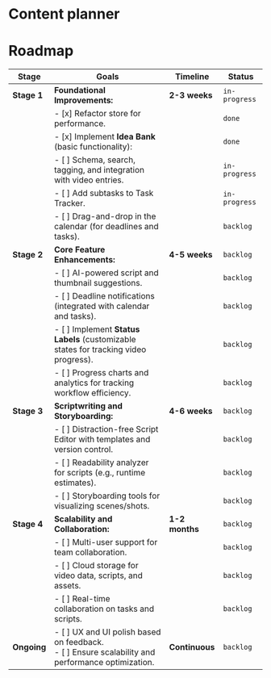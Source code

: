# Content planner

# Roadmap

| **Stage**   | **Goals**                                                                                           | **Timeline**   | **Status**    |
| ----------- | --------------------------------------------------------------------------------------------------- | -------------- | ------------- |
| **Stage 1** | **Foundational Improvements:**                                                                      | **2-3 weeks**  | `in-progress` |
|             | - [x] Refactor store for performance.                                                               |                | `done`        |
|             | - [x] Implement **Idea Bank** (basic functionality):                                                |                | `done`        |
|             | - [ ] Schema, search, tagging, and integration with video entries.                                  |                | `in-progress` |
|             | - [ ] Add subtasks to Task Tracker.                                                                 |                | `in-progress` |
|             | - [ ] Drag-and-drop in the calendar (for deadlines and tasks).                                      |                | `backlog`     |
| **Stage 2** | **Core Feature Enhancements:**                                                                      | **4-5 weeks**  | `backlog`     |
|             | - [ ] AI-powered script and thumbnail suggestions.                                                  |                | `backlog`     |
|             | - [ ] Deadline notifications (integrated with calendar and tasks).                                  |                | `backlog`     |
|             | - [ ] Implement **Status Labels** (customizable states for tracking video progress).                |                | `backlog`     |
|             | - [ ] Progress charts and analytics for tracking workflow efficiency.                               |                | `backlog`     |
| **Stage 3** | **Scriptwriting and Storyboarding:**                                                                | **4-6 weeks**  | `backlog`     |
|             | - [ ] Distraction-free Script Editor with templates and version control.                            |                | `backlog`     |
|             | - [ ] Readability analyzer for scripts (e.g., runtime estimates).                                   |                | `backlog`     |
|             | - [ ] Storyboarding tools for visualizing scenes/shots.                                             |                | `backlog`     |
| **Stage 4** | **Scalability and Collaboration:**                                                                  | **1-2 months** | `backlog`     |
|             | - [ ] Multi-user support for team collaboration.                                                    |                | `backlog`     |
|             | - [ ] Cloud storage for video data, scripts, and assets.                                            |                | `backlog`     |
|             | - [ ] Real-time collaboration on tasks and scripts.                                                 |                | `backlog`     |
| **Ongoing** | - [ ] UX and UI polish based on feedback.<br>- [ ] Ensure scalability and performance optimization. | **Continuous** | `backlog`     |
